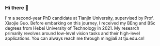 ### Hi there 👋

<!--
**lime-j/lime-j** is a ✨ _special_ ✨ repository because its `README.md` (this file) appears on your GitHub profile.

Here are some ideas to get you started:

-->
I'm a second-year PhD candidate at Tianjin University, supervised by Prof. Xiaojie Guo. Before embarking on this journey, I received my BEng and BSc degrees from Hebei University of Technology in 2021.  My research primarily revolves around low-level vision tasks and their high-level applications. You can always reach me through mingjiali at tju.edu.cn! 
